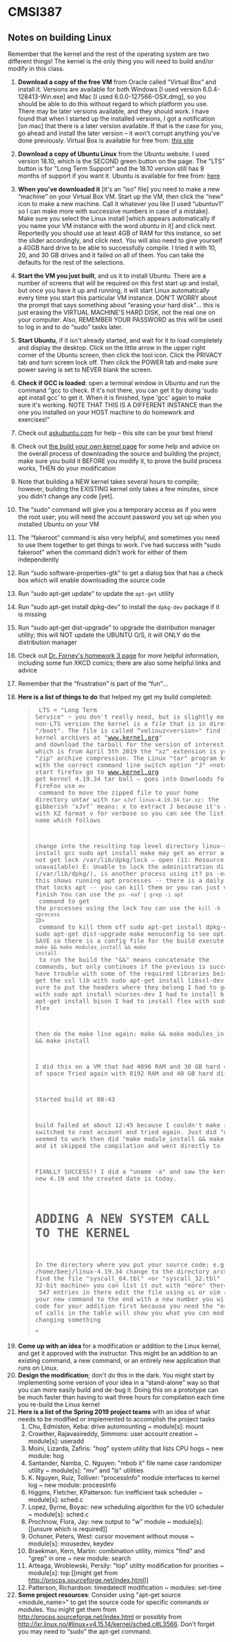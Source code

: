 # CMSI387

## Notes on building Linux

Remember that the kernel and the rest of the operating system are two different things!  The kernel is the only thing you will need to build and/or modify in this class.

1. <strong>Download a copy of the free VM</strong> from Oracle called <q>Virtual Box</q> and install it.  Versions are available for both Windows [I used version 6.0.4-128413-Win.exe] and Mac [I used 6.0.0-127566-OSX.dmg], so you should be able to do this without regard to which platform you use.  There may be later versions available, and they should work.  I have found that when I started up the installed versions, I got a notification [on mac] that there is a later version available.  If that is the case for you, go ahead and install the later version &ndash; it won't corrupt anything you've done previously.  Virtual Box is available for free from: [this site](https://www.oracle.com/technetwork/server-storage/virtualbox/downloads/index.html)
1. <strong>Download a copy of Ubuntu Linux</strong> from the Ubuntu website.  I used version 18.10, which is the SECOND green button on the page.  The "LTS" button is for "Long Term Support" and the 18.10 version still has 9 months of support if you want it.  Ubuntu is available for free from: [here](https://www.ubuntu.com/download/desktop)
1. <strong>When you've downloaded it</strong> [it's an <q>iso</q> file] you need to make a new <q>machine</q> on your Virtual Box VM.  Start up the VM, then click the <q>new</q> icon to make a new machine.  Call it whatever you like [I used <q>ubuntuv1</q> so I can make more with successive numbers in case of a mistake].  Make sure you select the Linux install [which appears automatically if you name your VM instance with the word ubuntu in it] and click next.  Reportedly you should use at least 4GB of RAM for this instance, so set the slider accordingly, and click next.  You will also need to give yourself a 40GB hard drive to be able to successfully compile.  I tried it with 10, 20, and 30 GB drives and it failed on all of them.  You can take the defaults for the rest of the selections.
1. <strong>Start the VM you just built</strong>, and us it to install Ubuntu.  There are a number of screens that will be required on this first start up and install, but once you have it up and running, it will start Linux automatically every time you start this particular VM instance.  DON'T WORRY about the prompt that says something about <q>erasing your hard disk</q>&hellip; this is just erasing the VIRTUAL MACHINE'S HARD DISK, not the real one on your computer.  Also, REMEMBER YOUR PASSWORD as this will be used to log in and to do <q>sudo</q> tasks later.
1. <strong>Start Ubuntu</strong>, if it isn't already started, and wait for it to load completely and display the desktop.  Click on the little arrow in the upper right corner of the Ubuntu screen, then click the tool icon.  Click the PRIVACY tab and turn screen lock off.  Then click the POWER tab and make sure power saving is set to NEVER blank the screen.
1. <strong>Check if GCC is loaded</strong>: open a terminal window in Ubuntu and run the command <q>gcc</g> to check.  If it's not there, you can get it by doing <q>sudo apt install gcc</q> to get it.  When it is finished, type <q>gcc</q> again to make sure it's working.  NOTE THAT THIS IS A DIFFERENT INSTANCE than the one you installed on your HOST machine to do homework and exercises!
1. Check out [askubuntu.com](https://askubuntu.com/) for help &ndash; this site can be your best friend
1. Check out [the build your own kernel page](https://wiki.ubuntu.com/Kernel/BuildYourOwnKernel) for some help and advice on the overall process of downloading the source and building the project; make sure you build it BEFORE you modify it, to prove the build process works, THEN do your modification
1. Note that building a NEW kernel takes several hours to compile; however, building the EXISTING kernel only takes a few minutes, since you didn't change any code [yet].
1. The <q>sudo</q> command will give you a temporary access as if you were the root user;  you will need the account password you set up when you installed Ubuntu on your VM
1. The <q>fakeroot</q> command is also very helpful, and sometimes you need to use them together to get things to work.  I've had success with <q>sudo fakeroot</q> when the command didn't work for either of them independently
1. Run <q>sudo software-properties-gtk</q> to get a dialog box that has a check box which will enable downloading the source code
1. Run <q>sudo apt-get update</q> to update the <code>apt-get</code> utility
1. Run <q>sudo apt-get install dpkg-dev</q> to install the <code>dpkg-dev</code> package if it is missing</li>
1. Run <q>sudo apt-get dist-upgrade</q> to upgrade the distribution manager utility; this will NOT update the UBUNTU O/S, it will ONLY do the distribution manager
1. Check out [Dr. Forney's homework 3 page](http://forns.lmu.build/classes/spring-2018/cmsi-387/homework/hw3/homework-3.html) for more helpful information, including some fun XKCD comics; there are also some helpful links and advice
1. Remember that the <q>frustration</q> is part of the <q>fun</q>&hellip;
1. <strong>Here is a list of things to do</strong> that helped my get my build completed:</br>
                 <blockquote>
                    <pre>
   LTS = "Long Term Service" ~ you don't really need, but is slightly more stable than non-LTS version
   the kernel is a <em>file</em> that is in directory "/boot".  The file is called <q>vmlinuz&lt;version&gt;"
   find the linux kernel archives at "www.kernel.org" and download the tarball for the
      version of interest.  I used 4.19.34 which is from April 5th 2019
   the "xz" extension is yet another type of "zip" archive compression.  The Linux "tar" program
      knows how to unzip it with the correct command line switch option "J" <note: uppercase!>
   start firefox
   go to www.kernel.org
   get kernel 4.19.34 tar ball &ndash; goes into Downloads folder when using FireFox
   use <code>mv</code> command to move the zipped file to your home directory
   untar with <code>tar xJvf linux-4.19.34.tar.xz</code>: the gibberish <q>xJvf</q> means:
      x to extract
      J because it's a zipped file with XZ format
      v for verbose so you can see the listings
      f for the file name which follows

   change into the resulting top level directory linux-4.19.34
   sudo apt install gcc
   sudo apt install make
      may get an error as follows:
         E: Could not get lock /var/lib/dpkg/lock – open (11: Resource temporarily unavailable)
         E: Unable to lock the administration directory (/var/lib/dpkg/), is another process using it?
      ps -eaf | grep -i apt  :: this shows running apt processes -- there is a daily check for updates
                                that locks apt -- you can kill them or you can just wait for them to finish
      You can use the <code>ps -eaf | grep -i apt</code> command to get the processes using the lock
      You can use the <code>kill -9 &lt;process ID&gt;</code> command to kill them off
   sudo apt-get install dpkg-dev
   sudo apt-get dist-upgrade
   make menuconfig to see options ~ make sure you SAVE so there is a config file for the build
   execute the command <code>make && make modules_install && make install</code> to run the build
      the "&&" means concatenate the commands, but only continues if the previous is successful
      You might have trouble with some of the required libraries being missing
      I had to get the ssl lib with
         sudo apt-get install libssl-dev
            the "-dev" makes sure to put the headers where they belong
      I had to get the ncurses lib with
         sudo apt install ncurses-dev
      I had to install bison with
         sudo apt-get install bison
      I had to install flex with
         sudo apt-get install flex

   then do the make line again:
      make && make modules_install && make install

   I did this on a VM that had 4096 RAM and 30 GB hard disk and ran out of space
   Tried again with 8192 RAM and 40 GB hard disk

   Started build at 08:43

   build failed at about 12:45 because I couldn't make a directory.
   switched to root account and tried again.  Just did "make" and that seemed to work
   then did "make module_install && make install"  and it skipped the compilation and went directly to "INSTALL"

   FIANLLY SUCCESS!!  I did a "uname -a" and saw the kernel version is my new 4.19 and the created date is today.

   ADDING A NEW SYSTEM CALL TO THE KERNEL
   ======================================

   In the directory where you put your source code; e.g., /home/beej/linux-4.19.34
   change to the directory arch/x86/entry/syscals
   find the file "syscall_64.tbl"  <or "syscall_32.tbl" if you are on a 32-bit machine>
   you can list it out with "more"
   there are <on my build> 547 entries in there
   edit the file using vi or vim
   add your new command to the end with a new number
   you will need to write the code for your addition first because you need the "entry point"
   the list of calls in the table will show you what you can modify if you are changing something
                    </pre>
                 </blockquote></li>
             <li><strong>Come up with an idea</strong> for a modification or addition to the Linux kernel, and get it
                 approved with the instructor.  This might be an addition to an existing command, a new command, or
                 an entirely new application that runs on Linux.</li>
             <li><strong>Design the modification</strong>; don't do this in the dark.  You might start by implementing some
                 version of your idea in a <q>stand-alone</q> way so that you can more easily build and de-bug it.  Doing
                 this on a prototype can be much faster than having to wait three hours for compilation each time
                 you re-build the Linux kernel</li>
             <li><strong>Here is a list of the Spring 2019 project teams</strong> with an idea of what needs to be modified
                 or implemented to accomplish the project tasks<br />
                 <ol><li>Chu, Edmiston, Keba: drive automounting ~ module[s]: mount</li>
                     <li>Crowther, Rajavasireddy, Simmons: user account creation ~ module[s]: useradd</li>
                     <li>Moini, Lizarda, Zafiris: "hog" system utility that lists CPU hogs ~ new module: hog</li>
                     <li>Santander, Namba, C. Nguyen: "mbob it" file name case randomizer utility ~ module[s]: "mv" and "ls" utilities</li>
                     <li>K. Nguyen, Ruiz, Tolliver: "processInfo" module interfaces to kernel log ~ new module: processInfo</li>
                     <li>Higgins, Fletcher, KPatterson: fun inefficient task scheduler ~ module[s]: sched.c</li>
                     <li>Lopez, Byrne, Boyac: new scheduling algorithm for the I/O scheduler ~ module[s]: sched.c</li>
                     <li>Prochnow, Flora, Jay: new output to "w" module ~ module[s]: [[unsure which is required]]</li>
                     <li>Ochsner, Peters, West: cursor movement without mouse ~ module[s]: mousedev, keydev</li>
                     <li>Braekman, Kern, Martin: combination utility, mimics "find" and "grep" in one ~ new module: search</li>
                     <li>Arteaga, Wroblewski, Persily: "top" utility modification for priorities ~ module[s]: top [[might get from http://procps.sourceforge.net/index.html]]</li>
                     <li>Patterson, Richardson: timedatectl modification ~ modules: set-time</li>
                 </ol></li>
             <li><strong>Some project resources</strong>: Consider using "apt-get source &lt;module_name&gt;" to get the source code
                         for specific commands or modules.  You might get them from
                         <a href='http://procps.sourceforge.net/index.html'>http://procps.sourceforge.net/index.html</a> or
                         possibly from <a href='http://lxr.linux.no/#linux+v4.15.14/kernel/sched.c#L3566'>
                         http://lxr.linux.no/#linux+v4.15.14/kernel/sched.c#L3566</a>.  Don't forget you may need to <q>sudo</q>
                         the apt-get command.</li>
 

